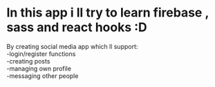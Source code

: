 # In this app i ll try to learn firebase , sass and react hooks :D

By creating social media app which ll support:<br />
-login/register functions<br />
-creating posts<br />
-managing own profile<br />
-messaging other people<br />
